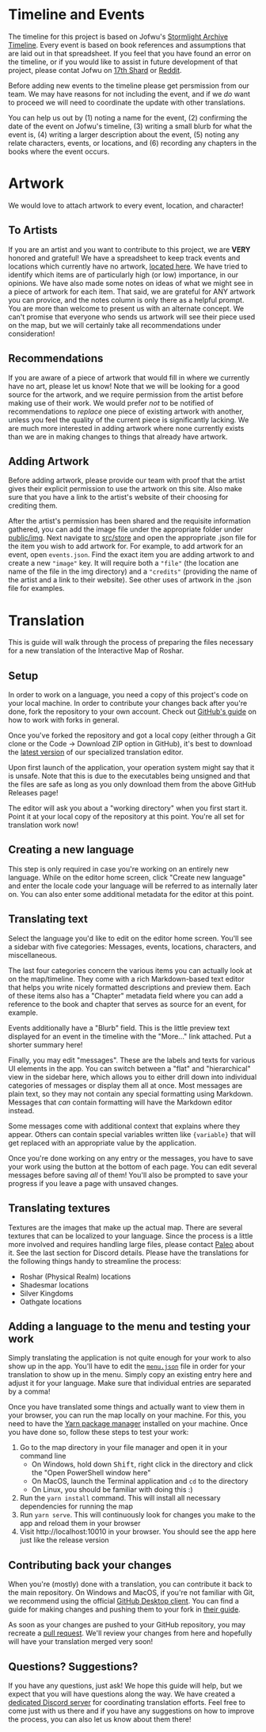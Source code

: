# Timeline and Events

The timeline for this project is based on Jofwu's [Stormlight Archive Timeline](https://docs.google.com/spreadsheets/d/1zq5bJoKE83ggDCjH43i1hZi0CIpB2iAx7v37zQPVFK0/edit#gid=856252766). Every event is based on book references and assumptions that are laid out in that spreadsheet. If you feel that you have found an error on the timeline, or if you would like to assist in future development of that project, please contat Jofwu on [17th Shard](https://www.17thshard.com/forum/profile/18320-jofwu/) or [Reddit](https://www.reddit.com/user/jofwu).

Before adding new events to the timeline please get persmission from our team. We may have reasons for not including the event, and if we *do* want to proceed we will need to coordinate the update with other translations.

You can help us out by (1) noting a name for the event, (2) confirming the date of the event on Jofwu's timeline, (3) writing a small blurb for what the event is, (4) writing a larger description about the event, (5) noting any relate characters, events, or locations, and (6) recording any chapters in the books where the event occurs.
 
# Artwork

We would love to attach artwork to every event, location, and character! 

## To Artists

If you are an artist and you want to contribute to this project, we are **VERY** honored and grateful! We have a spreadsheet to keep track events and locations which currently have no artwork, [located here](https://docs.google.com/spreadsheets/d/1TkHtndfXs5-E8UL8Bf4pjuHM0PnxSvmV25u8L5veUM0/edit#gid=0). We have tried to identify which items are of particularly high (or low) importance, in our opinions. We have also made some notes on ideas of what we might see in a piece of artwork for each item. That said, we are grateful for ANY artwork you can provice, and the notes column is only there as a helpful prompt. You are more than welcome to present us with an alternate concept. We can't promise that everyone who sends us artwork will see their piece used on the map, but we will certainly take all recommendations under consideration!

## Recommendations

If you are aware of a piece of artwork that would fill in where we currently have no art, please let us know! Note that we will be looking for a good source for the artwork, and we require permission from the artist before making use of their work. We would prefer *not* to be notified of recommendations to *replace* one piece of existing artwork with another, unless you feel the quality of the current piece is significantly lacking. We are much more interested in adding artwork where none currently exists than we are in making changes to things that already have artwork. 

## Adding Artwork

Before adding artwork, please provide our team with proof that the artist gives their explicit permission to use the artwork on this site. Also make sure that you have a link to the artist's website of their choosing for crediting them.

After the artist's permission has been shared and the requisite information gathered, you can add the image file under the appropriate folder under [public/img](https://github.com/Palanaeum/roshar-map/tree/master/public/img). Next navigate to [src/store](https://github.com/Palanaeum/roshar-map/tree/master/src/store) and open the appropriate .json file for the item you wish to add artwork for. For example, to add artwork for an event, open `events.json`. Find the exact item you are adding artwork to and create a new `"image"` key. It will require both a `"file"` (the location ane name of the file in the img directory) and a `"credits"` (providing the name of the artist and a link to their website). See other uses of artwork in the .json file for examples.

# Translation

This is guide will walk through the process of preparing the files necessary for a new translation of the Interactive Map of Roshar.

## Setup

In order to work on a language, you need a copy of this project's code on your local machine. In order to contribute your changes back after you're done, fork the repository to your own account. Check out [GitHub's guide](https://docs.github.com/en/free-pro-team@latest/github/getting-started-with-github/fork-a-repo) on how to work with forks in general.

Once you've forked the repository and got a local copy (either through a Git clone or the Code -> Download ZIP option in GitHub), it's best to download the [latest version](https://github.com/Palanaeum/roshar-map-translation-editor/releases) of our specialized translation editor.

Upon first launch of the application, your operation system might say that it is unsafe. Note that this is due to the executables being unsigned and that the files are safe as long as you only download them from the above GitHub Releases page!

The editor will ask you about a "working directory" when you first start it. Point it at your local copy of the repository at this point. You're all set for translation work now!

## Creating a new language

This step is only required in case you're working on an entirely new language. While on the editor home screen, click "Create new language" and enter the locale code your language will be referred to as internally later on. You can also enter some additional metadata for the editor at this point.

## Translating text

Select the language you'd like to edit on the editor home screen. You'll see a sidebar with five categories: Messages, events, locations, characters, and miscellaneous.

The last four categories concern the various items you can actually look at on the map/timeline. They come with a rich Markdown-based text editor that helps you write nicely formatted descriptions and preview them. Each of these items also has a "Chapter" metadata field where you can add a reference to the book and chapter that serves as source for an event, for example.

Events additionally have a "Blurb" field. This is the little preview text displayed for an event in the timeline with the "More..." link attached. Put a shorter summary here!

Finally, you may edit "messages". These are the labels and texts for various UI elements in the app. You can switch between a "flat" and "hierarchical" view in the sidebar here, which allows you to either drill down into individual categories of messages or display them all at once. Most messages are plain text, so they may not contain any special formatting using Markdown. Messages that *can* contain formatting will have the Markdown editor instead.

Some messages come with additional context that explains where they appear. Others can contain special variables written like `{variable}` that will get replaced with an appropriate value by the application.

Once you're done working on any entry or the messages, you have to save your work using the button at the bottom of each page. You can edit several messages before saving *all* of them! You'll also be prompted to save your progress if you leave a page with unsaved changes.

## Translating textures

Textures are the images that make up the actual map. There are several textures that can be localized to your language. Since the process is a little more involved and requires handling large files, please contact [Paleo](https://github.com/PaleoCrafter) about it. See the last section for Discord details. Please have the translations for the following things handy to streamline the process:

 * Roshar (Physical Realm) locations
 * Shadesmar locations
 * Silver Kingdoms
 * Oathgate locations

## Adding a language to the menu and testing your work

Simply translating the application is not quite enough for your work to also show up in the app. You'll have to edit the [`menu.json`](src/lang/menu.json) file in order for your translation to show up in the menu. Simply copy an existing entry here and adjust it for your language. Make sure that individual entries are separated by a comma!

Once you have translated some things and actually want to view them in your browser, you can run the map locally on your machine. For this, you need to have the [Yarn package manager](https://classic.yarnpkg.com/en/docs/install/) installed on your machine. Once you have done so, follow these steps to test your work:

 1. Go to the map directory in your file manager and open it in your command line
    * On Windows, hold down <kbd>Shift</kbd>, right click in the directory and click the "Open PowerShell window here"
    * On MacOS, launch the Terminal application and `cd` to the directory
    * On Linux, you should be familiar with doing this :)
 2. Run the `yarn install` command. This will install all necessary dependencies for running the map
 3. Run `yarn serve`. This will continuously look for changes you make to the app and reload them in your browser
 4. Visit http://localhost:10010 in your browser. You should see the app here just like the release version

## Contributing back your changes

When you're (mostly) done with a translation, you can contribute it back to the main repository. On Windows and MacOS, if you're not familiar with Git, we recommend using the official [GitHub Desktop client](https://desktop.github.com/). You can find a guide for making changes and pushing them to your fork in [their guide](https://docs.github.com/en/free-pro-team@latest/desktop/contributing-and-collaborating-using-github-desktop/making-changes-in-a-branch).

As soon as your changes are pushed to your GitHub repository, you may recreate a [pull request](https://github.com/Palanaeum/roshar-map/compare). We'll review your changes from here and hopefully will have your translation merged very soon!

## Questions? Suggestions?

If you have any questions, just ask! We hope this guide will help, but we expect that you will have questions along the way. We have created a [dedicated Discord server](https://discord.gg/x9hjkKXBew) for coordinating translation efforts. Feel free to come just with us there and if you have any suggestions on how to improve the process, you can also let us know about them there!
